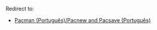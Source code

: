 Redirect to:

*   [Pacman (Português)/Pacnew and Pacsave (Português)](/index.php/Pacman_(Portugu%C3%AAs)/Pacnew_and_Pacsave_(Portugu%C3%AAs) "Pacman (Português)/Pacnew and Pacsave (Português)")